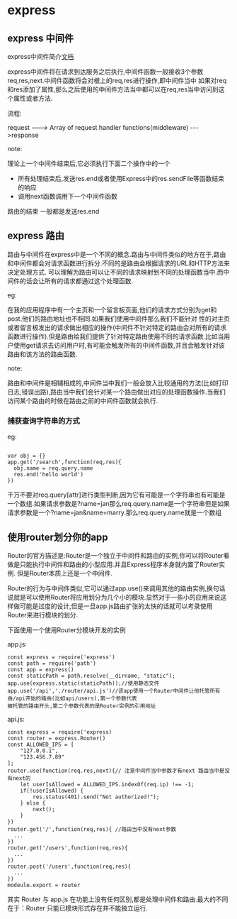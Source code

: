 # express

## express 中间件

express中间件简介[文档](https://juejin.im/post/59bce35f5188257e70531ec0)

express中间件将在请求到达服务之后执行,中间件函数一般接收3个参数req,res,next.中间件函数将会对根上的req,res进行操作,即中间件当中
如果对req和res添加了属性,那么之后使用的中间件方法当中都可以在req,res当中访问到这个属性或者方法.

流程:

request ---> Array of request handler functions(middleware) --->response

note:

理论上一个中间件结束后,它必须执行下面二个操作中的一个
- 所有处理结束后,发送res.end或者使用Express中的res.sendFile等函数结束的响应
- 调用next函数调用下一个中间件函数

路由的结束 一般都是发送res.end

## express 路由

路由与中间件在express中是一个不同的概念.路由与中间件类似的地方在于,路由和中间件都会对请求函数进行拆分.不同的是路由会根据请求的URL和HTTP方法来决定处理方式. 可以理解为路由可以让不同的请求映射到不同的处理函数当中.而中间件的话会让所有的请求都通过这个处理函数.

eg:

在我的应用程序中有一个主页和一个留言板页面,他们的请求方式分别为get和post.他们的路由地址也不相同.如果我们使用中间件那么我们不能针对
性的对主页或者留言板发出的请求做出相应的操作(中间件不针对特定的路由会对所有的请求函数进行操作).但是路由给我们提供了针对特定路由使用不同的请求函数.比如当用户使用get请求去访问用户时,有可能会触发所有的中间件函数,并且会触发针对该路由和该方法的路由函数.

note:

路由和中间件是相辅相成的,中间件当中我们一般会放入比较通用的方法(比如打印日志,错误出路),路由当中我们会针对某一个路由做出对应的处理函数操作.当我们访问某个路由的时候在路由之前的中间件函数就会执行.

### 捕获查询字符串的方式

eg:
```

var obj = {}
app.get('/search',function(req,res){
  obj.name = req.query.name
  res.end('hello world')
})
```
千万不要对req.query[attr]进行类型判断,因为它有可能是一个字符串也有可能是一个数组.如果请求参数是?name=jan那么req.query.name是一个字符串但是如果请求参数是一个?name=jan&name=marry.那么req.query.name就是一个数组

## 使用router划分你的app
Router的官方描述是:Router是一个独立于中间件和路由的实例,你可以将Router看做是只能执行中间件和路由的小型应用.并且Express程序本身就内置了Router实例. 但是Router本质上还是一个中间件.

Router的行为与中间件类似,它可以通过app.use()来调用其他的路由实例,换句话说就是可以使用Router将应用划分为几个小的模块.显然对于一些小的应用来说这样做可能是过度的设计,但是一旦app.js路由扩张的太快的话就可以考录使用Router来进行模块的划分.

下面使用一个使用Router分模块开发的实例

app.js:
```
const express = require('express')
const path = require('path')
const app = express()
const staticPath = path.resolve(__dirname, "static");
app.use(express.static(staticPath));//使用静态文件
app.use('/api','./router/api.js')//该app使用一个Router中间件让他托管所有由/api开始的路由(比如api/users),第一个参数代表
被托管的路由开头,第二个参数代表的是Router实例的引用地址
```

api.js:
```
const express = require('express)
const router = express.Router()
const ALLOWED_IPS = [
    "127.0.0.1",
    "123.456.7.89"
];
router.use(function(req.res,next){// 注意中间件当中参数才有next 路由当中是没有next的
    let userIsAllowed = ALLOWED_IPS.indexOf(req.ip) !== -1;
    if(!userIsAllowed) {
        res.status(401).send("Not authorized!");
    } else {
        next();
    }
})
router.get('/',function(req,res){ //路由当中没有next参数
  ...
})
router.get('/users',function(req,res){
  ...
})
router.post('/users',function(req,res){
  ...
})
modeule.export = router
```
其实 Router 与 app.js 在功能上没有任何区别,都是处理中间件和路由.最大的不同在于：Router 只能已模块形式存在并不能独立运行.